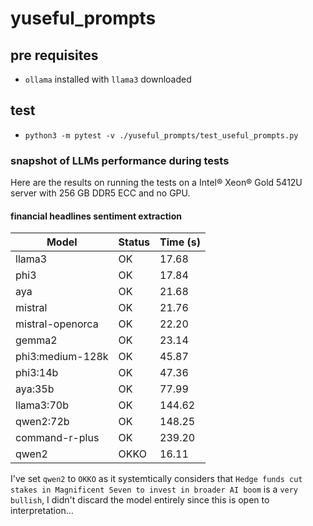 # yuseful_prompts

## pre requisites

- `ollama` installed with `llama3` downloaded

## test

- `python3 -m pytest -v ./yuseful_prompts/test_useful_prompts.py`

### snapshot of LLMs performance during tests

Here are the results on running the tests on a Intel® Xeon® Gold 5412U server with 256 GB DDR5 ECC and no GPU.

#### financial headlines sentiment extraction

| Model              | Status | Time (s) |
|--------------------|--------|----------|
| llama3             | OK     | 17.68    |
| phi3               | OK     | 17.84    |
| aya                | OK     | 21.68    |
| mistral            | OK     | 21.76    |
| mistral-openorca   | OK     | 22.20    |
| gemma2             | OK     | 23.14    |
| phi3:medium-128k   | OK     | 45.87    |
| phi3:14b           | OK     | 47.36    |
| aya:35b            | OK     | 77.99    |
| llama3:70b         | OK     | 144.62   |
| qwen2:72b          | OK     | 148.25   |
| command-r-plus     | OK     | 239.20   |
| qwen2              | OKKO   | 16.11    |

I've set `qwen2` to `OKKO` as it systemtically considers that `Hedge funds cut stakes in Magnificent Seven to invest in broader AI boom` is a `very bullish`, I didn't discard the model entirely since this is open to interpretation...

